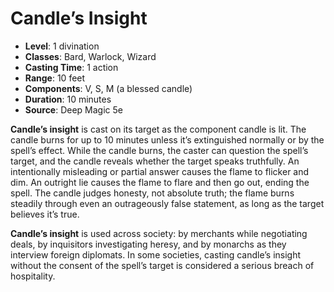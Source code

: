 # Candle’s Insight

- **Level**: 1 divination
- **Classes**: Bard, Warlock, Wizard
- **Casting Time**: 1 action
- **Range**: 10 feet
- **Components**: V, S, M (a blessed candle)
- **Duration**: 10 minutes
- **Source**: Deep Magic 5e

**Candle’s insight** is cast on its target as the component candle is lit. The candle burns for up to 10 minutes unless it’s extinguished normally or by the spell’s effect. While the candle burns, the caster can question the spell’s target, and the candle reveals whether the target speaks truthfully. An intentionally misleading or partial answer causes the flame to flicker and dim. An outright lie causes the flame to flare and then go out, ending the spell. The candle judges honesty, not absolute truth; the flame burns steadily through even an outrageously false statement, as long as the target believes it’s true.

**Candle’s insight** is used across society: by merchants while negotiating deals, by inquisitors investigating heresy, and by monarchs as they interview foreign diplomats. In some societies, casting candle’s insight without the consent of the spell’s target is considered a serious breach of hospitality.

